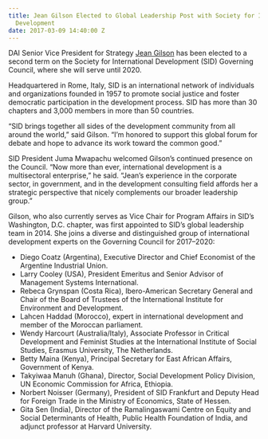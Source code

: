 ```yaml
---
title: Jean Gilson Elected to Global Leadership Post with Society for International
  Development
date: 2017-03-09 14:40:00 Z
---
```


DAI Senior Vice President for Strategy [Jean Gilson](https://www.dai.com/who-we-are/leadership/jean-gilson) has been elected to a second term on the Society for International Development (SID) Governing Council, where she will serve until 2020.



Headquartered in Rome, Italy, SID is an international network of individuals and organizations founded in 1957 to promote social justice and foster democratic participation in the development process. SID has more than 30 chapters and 3,000 members in more than 50 countries.

“SID brings together all sides of the development community from all around the world,” said Gilson. “I’m honored to support this global forum for debate and hope to advance its work toward the common good.”

SID President Juma Mwapachu welcomed Gilson’s continued presence on the Council. “Now more than ever, international development is a multisectoral enterprise,” he said. “Jean’s experience in the corporate sector, in government, and in the development consulting field affords her a strategic perspective that nicely complements our broader leadership group.”

Gilson, who also currently serves as Vice Chair for Program Affairs in SID’s Washington, D.C. chapter, was first appointed to SID’s global leadership team in 2014. She joins a diverse and distinguished group of international development experts on the Governing Council for 2017–2020:

* Diego Coatz (Argentina), Executive Director and Chief Economist of the Argentine Industrial Union.
* Larry Cooley (USA), President Emeritus and Senior Advisor of Management Systems International.
* Rebeca Grynspan (Costa Rica), Ibero-American Secretary General and Chair of the Board of Trustees of the International Institute for Environment and Development.
* Lahcen Haddad (Morocco), expert in international development and member of the Moroccan parliament.
* Wendy Harcourt (Australia/Italy), Associate Professor in Critical Development and Feminist Studies at the International Institute of Social Studies, Erasmus University, The Netherlands.
* Betty Maina (Kenya), Principal Secretary for East African Affairs, Government of Kenya.
* Takyiwaa Manuh (Ghana), Director, Social Development Policy Division, UN Economic Commission for Africa, Ethiopia.
* Norbert Noisser (Germany), President of SID Frankfurt and Deputy Head for Foreign Trade in the Ministry of Economics, State of Hessen.
* Gita Sen (India), Director of the Ramalingaswami Centre on Equity and Social Determinants of Health, Public Health Foundation of India, and adjunct professor at Harvard University.